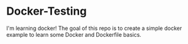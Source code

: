 # Docker-Testing
I'm learning docker!
The goal of this repo is to create a simple docker example to learn some Docker and Dockerfile basics.